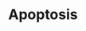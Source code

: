 ---
annotations:
- id: PW:0000004
  parent: regulatory pathway
  type: Pathway Ontology
  value: regulatory pathway
- id: PW:0000275
  parent: regulatory pathway
  type: Pathway Ontology
  value: cell death pathway
- id: PW:0000009
  parent: regulatory pathway
  type: Pathway Ontology
  value: apoptotic cell death pathway
authors:
- A.C.Zambon
- MaintBot
- AlexanderPico
- Thomas
- Susan
- Angelika
- B.Lawlor
- MartijnVanIersel
- Gillespm
- Khanspers
- Jildau
- Ariutta
- Nuno
- Egonw
- Mkutmon
- MirellaKalafati
- JosipMadunic
- Anam
citedin:
- link: PMC8868589
- link: PMC8728246
- link: PMC8431385
- link: PMC8407676
- link: PMC7698992
- link: PMC5717815
- link: PMC5628161
- link: PMC5085087
- link: PMC4336917
- link: PMC4246458
- link: PMC3570387
description: Apoptosis is a distinct form of cell death that is functionally and morphologically
  different from necrosis. Nuclear chromatin condensation, cytoplasmic shrinking,
  dilated endoplasmic reticulum, and membrane blebbing characterize apoptosis in general.
  Mitochondria remain morphologically unchanged. In 1972 Kerr et al introduced the
  concept of apoptosis as a distinct form of "cell-death", and the mechanisms of various
  apoptotic pathways are still being revealed today.    Proteins on this pathway have
  targeted assays available via the [https://assays.cancer.gov/available_assays?wp_id=WP254
  CPTAC Assay Portal]
last-edited: 2021-05-27
organisms:
- Homo sapiens
redirect_from:
- /index.php/Pathway:WP254
- /instance/WP254
- /instance/WP254_rr118382
revision: r118382
schema-jsonld:
- '@context': https://schema.org/
  '@id': https://wikipathways.github.io/pathways/WP254.html
  '@type': Dataset
  creator:
    '@type': Organization
    name: WikiPathways
  description: Apoptosis is a distinct form of cell death that is functionally and
    morphologically different from necrosis. Nuclear chromatin condensation, cytoplasmic
    shrinking, dilated endoplasmic reticulum, and membrane blebbing characterize apoptosis
    in general. Mitochondria remain morphologically unchanged. In 1972 Kerr et al
    introduced the concept of apoptosis as a distinct form of "cell-death", and the
    mechanisms of various apoptotic pathways are still being revealed today.    Proteins
    on this pathway have targeted assays available via the [https://assays.cancer.gov/available_assays?wp_id=WP254
    CPTAC Assay Portal]
  keywords:
  - AKT1
  - APAF1
  - BAD
  - BAK1
  - BAX
  - BBC3
  - BCL2
  - BCL2L1
  - BCL2L11
  - BCL2L2
  - BID
  - BIRC2
  - BIRC3
  - BIRC4
  - BIRC5
  - BNIP3L
  - BOK
  - CASP1
  - CASP10
  - CASP11
  - CASP2
  - CASP3
  - CASP4
  - CASP6
  - CASP7
  - CASP8
  - CASP9
  - CDKN2A
  - CFLAR
  - CHUK
  - CRADD
  - CYCS
  - DFFA
  - DFFB
  - DIABLO
  - FADD
  - FAS
  - FASLG
  - GZMB
  - HELLS
  - HRK
  - IGF1
  - IGF1R
  - IGF2
  - IKBKB
  - IKBKG
  - IRF1
  - IRF2
  - IRF3
  - IRF4
  - IRF5
  - IRF6
  - IRF7
  - JUN
  - LTA
  - MAP2K4
  - MAP3K1
  - MAPK10
  - MCL1
  - MDM2
  - MIR29A
  - MIR29B1
  - MIR29B2
  - MYC
  - NFKB1
  - NFKBIA
  - NFKBIB
  - NFKBIE
  - PIK3R1
  - PMAIP1
  - PRF1
  - RELA
  - RIPK1
  - TNF
  - TNFRSF10B
  - TNFRSF1A
  - TNFRSF1B
  - TNFRSF21
  - TNFRSF25
  - TNFSF10
  - TP53
  - TP63
  - TP73
  - TRADD
  - TRAF1
  - TRAF2
  - TRAF3
  license: CC0
  name: Apoptosis
seo: CreativeWork
title: Apoptosis
wpid: WP254
---